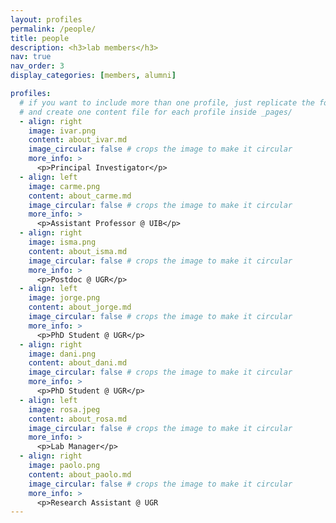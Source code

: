 ```yaml
---
layout: profiles
permalink: /people/
title: people
description: <h3>lab members</h3>
nav: true
nav_order: 3
display_categories: [members, alumni]

profiles:
  # if you want to include more than one profile, just replicate the following block
  # and create one content file for each profile inside _pages/
  - align: right
    image: ivar.png
    content: about_ivar.md
    image_circular: false # crops the image to make it circular
    more_info: >
      <p>Principal Investigator</p>
  - align: left
    image: carme.png
    content: about_carme.md
    image_circular: false # crops the image to make it circular
    more_info: >
      <p>Assistant Professor @ UIB</p>
  - align: right
    image: isma.png
    content: about_isma.md
    image_circular: false # crops the image to make it circular
    more_info: >
      <p>Postdoc @ UGR</p>
  - align: left
    image: jorge.png
    content: about_jorge.md
    image_circular: false # crops the image to make it circular
    more_info: >
      <p>PhD Student @ UGR</p>
  - align: right
    image: dani.png
    content: about_dani.md
    image_circular: false # crops the image to make it circular
    more_info: >
      <p>PhD Student @ UGR</p>
  - align: left
    image: rosa.jpeg
    content: about_rosa.md
    image_circular: false # crops the image to make it circular
    more_info: >
      <p>Lab Manager</p>
  - align: right
    image: paolo.png
    content: about_paolo.md
    image_circular: false # crops the image to make it circular
    more_info: >
      <p>Research Assistant @ UGR
---
```

